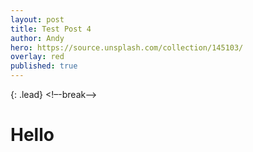 ```yaml
---
layout: post
title: Test Post 4
author: Andy
hero: https://source.unsplash.com/collection/145103/
overlay: red
published: true
---
```

{: .lead}
<!–-break-–>
# Hello